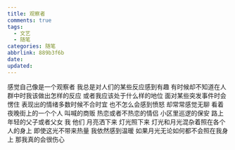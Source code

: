 ```yaml
---
title: 观察者
comments: true
tags:
  - 文艺
  - 随笔
categories: 随笔
abbrlink: 889b3f6b
date:
updated:
---
```

感觉自己像是一个观察者<!--more-->
我总是对人们的某些反应感到有趣
有时候却不知道在人群中时我该做出怎样的反应
或者我应该处于什么样的地位
面对某些突发事件时会愣住
表现出的情绪多数时候不合时宜
也不怎么会感到愤怒
却常常感觉无聊
看着夜晚街上的一个个人
叫喊的商贩
热恋或者不热恋的情侣
小区里巡逻的保安
路上年轻的父子或者父女
我
他们
月亮洒下来
灯光照下来
灯光和月光混杂着照在各个人的身上
即使这光不带来热量
我依然感到温暖
如果月光无论如何都不会照在我身上
那我真的会很伤心